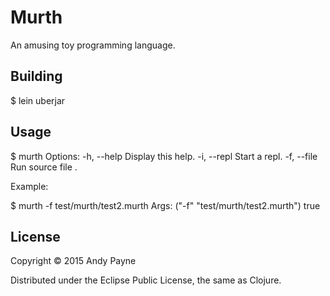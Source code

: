 # Murth

An amusing toy programming language.


## Building

$ lein uberjar

## Usage

$ murth
		Options:
         -h, --help          Display this help.
         -i, --repl          Start a repl.
         -f, --file <file>   Run source file <file>.

Example:

$ murth -f test/murth/test2.murth
		Args: ("-f" "test/murth/test2.murth")
		true

## License

Copyright © 2015 Andy Payne

Distributed under the Eclipse Public License, the same as Clojure.
